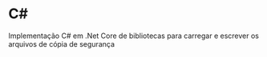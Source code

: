 # C#

Implementação C# em .Net Core de bibliotecas para carregar e escrever os arquivos de cópia de segurança
